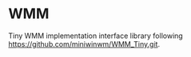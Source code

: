 # WMM
Tiny WMM implementation interface library following https://github.com/miniwinwm/WMM_Tiny.git.
